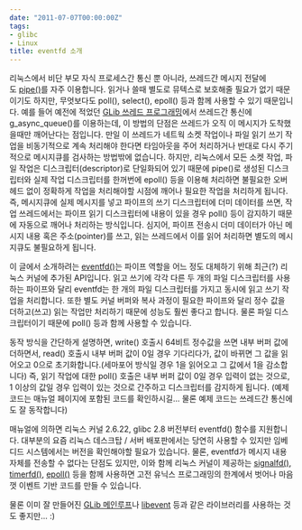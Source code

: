 ```yaml
---
date: "2011-07-07T00:00:00Z"
tags:
- glibc
- Linux
title: eventfd 소개
---
```


리눅스에서 비단 부모 자식 프로세스간 통신 뿐 아니라, 쓰레드간 메시지 전달에도 [pipe()](http://www.kernel.org/doc/man-pages/online/pages/man2/pipe.2.html)를 자주 이용합니다. 읽거나 쓸때 별도로 뮤텍스로 보호해줄 필요가 없기 때문이기도 하지만, 무엇보다도 poll(), select(), epoll() 등과 함께 사용할 수 있기 때문입니다. 예를 들어 예전에 적었던 [GLib 쓰레드 프로그래밍](/2008/08/06/glib-thread-programming/)에서 쓰레드간 통신에 g\_async\_queue()를 이용하는데, 이 방법의 단점은 쓰레드가 오직 이 메시지가 도착했을때만 깨어난다는 점입니다. 만일 이 쓰레드가 네트웍 소켓 작업이나 파일 읽기 쓰기 작업을 비동기적으로 계속 처리해야 한다면 타임아웃을 주어 처리하거나 반대로 다시 주기적으로 메시지큐를 검사하는 방법밖에 없습니다. 하지만, 리눅스에서 모든 소켓 작업, 파일 작업은 디스크립터(descriptor)로 단일화되어 있기 때문에 pipe()로 생성된 디스크립터와 실제 작업 디스크립터를 한꺼번에 epoll() 등을 이용해 처리하면 불필요한 오버헤드 없이 정확하게 작업을 처리해야할 시점에 깨어나 필요한 작업을 처리하게 됩니다. 즉, 메시지큐에 실제 메시지를 넣고 파이프의 쓰기 디스크립터에 더미 데이터를 쓰면, 작업 쓰레드에서는 파이프 읽기 디스크립터에 내용이 있을 경우 poll() 등이 감지하기 때문에 자동으로 깨어나 처리하는 방식입니다. 심지어, 파이프 전송시 더미 데이터가 아닌 메시지 내용 혹은 주소(pointer)를 쓰고, 읽는 쓰레드에서 이를 읽어 처리하면 별도의 메시지큐도 불필요하게 됩니다.

이 글에서 소개하려는 [eventfd()](http://www.kernel.org/doc/man-pages/online/pages/man2/eventfd.2.html)는 파이프 역할을 어느 정도 대체하기 위해 최근(?) 리눅스 커널에 추가된 API입니다. 읽고 쓰기에 각각 다른 두 개의 파일 디스크립터를 사용하는 파이프와 달리 eventfd는 한 개의 파일 디스크립터를 가지고 동시에 읽고 쓰기 작업을 처리합니다. 또한 별도 커널 버퍼와 복사 과정이 필요한 파이프와 달리 정수 값을 더하고(쓰고) 읽는 작업만 처리하기 때문에 성능도 훨씬 좋다고 합니다. 물론 파일 디스크립터이기 때문에 poll() 등과 함께 사용할 수 있습니다.

동작 방식을 간단하게 설명하면, write() 호출시 64비트 정수값을 쓰면 내부 버퍼 값에 더하면서, read() 호출시 내부 버퍼 값이 0일 경우 기다리다가, 값이 바뀌면 그 값을 읽어오고 0으로 초기화합니다.(세마포어 방식일 경우 1을 읽어오고 그 값에서 1을 감소합니다) 즉, 읽기 작업에 대한 poll() 호출은 내부 버퍼 값이 0일 경우 입력이 없는 것으로, 1 이상의 값일 경우 입력이 있는 것으로 간주하고 디스크립터를 감지하게 됩니다. (예제 코드는 매뉴얼 페이지에 포함된 코드를 확인하시길... 물론 예제 코드는 쓰레드간 통신에도 잘 동작합니다)

매뉴얼에 의하면 리눅스 커널 2.6.22, glibc 2.8 버전부터 eventfd() 함수를 지원합니다. 대부분의 요즘 리눅스 데스크탑 / 서버 배포판에서는 당연히 사용할 수 있지만 임베디드 시스템에서는 버전을 확인해야할 필요가 있습니다. 물론, eventfd가 메시지 내용 자체를 전송할 수 없다는 단점도 있지만, 이와 함께 리눅스 커널이 제공하는 [signalfd()](http://www.kernel.org/doc/man-pages/online/pages/man2/signalfd.2.html), [timerfd()](http://www.kernel.org/doc/man-pages/online/pages/man2/timerfd_create.2.html), [epoll()](http://linux.die.net/man/4/epoll) 등을 함께 사용하면 고전 유닉스 프로그래밍의 한계에서 벗어나 마음껏 이벤트 기반 코드를 만들 수 있습니다.

물론 이미 잘 만들어진 [GLib 메인루프](/2009/09/21/using-glib-mainloop/)나 [libevent](http://bebop.emstone.com/2011/05/18/libevent/) 등과 같은 라이브러리를 사용하는 것도 좋지만... :)

